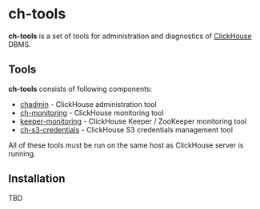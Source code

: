 # ch-tools

**ch-tools** is a set of tools for administration and diagnostics of [ClickHouse](https://clickhouse.com/) DBMS.

## Tools

**ch-tools** consists of following components:
- [chadmin](./chadmin/README.md) - ClickHouse administration tool
- [ch-monitoring](./monrun_checks/README.md) - ClickHouse monitoring tool
- [keeper-monitoring](./monrun_checks_keeper/README.md) - ClickHouse Keeper / ZooKeeper monitoring tool
- [ch-s3-credentials](./s3_credentials/README.md) - ClickHouse S3 credentials management tool

All of these tools must be run on the same host as ClickHouse server is running.

## Installation

TBD
